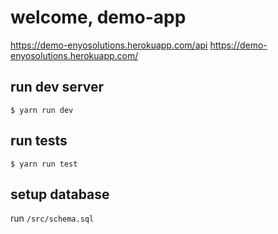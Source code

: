 
# welcome, demo-app
  https://demo-enyosolutions.herokuapp.com/api
  https://demo-enyosolutions.herokuapp.com/

## run dev server

`$ yarn run dev`

## run tests

`$ yarn run test`

## setup database
  run `/src/schema.sql`
